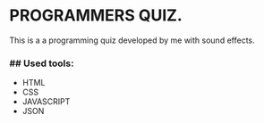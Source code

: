 # PROGRAMMERS QUIZ.

This is a a programming quiz developed by me with sound effects.

<h3>## Used tools:</h3>
<ul>
<li>HTML</li>
<li>CSS</li>
<li>JAVASCRIPT</li>
<li>JSON</li>
</ul>
